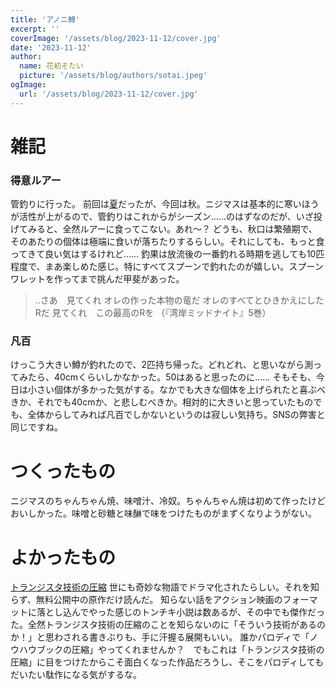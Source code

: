 ```yaml
---
title: 'アノニ鱒'
excerpt: ''
coverImage: '/assets/blog/2023-11-12/cover.jpg'
date: '2023-11-12'
author:
  name: 花初そたい
  picture: '/assets/blog/authors/sotai.jpeg'
ogImage:
  url: '/assets/blog/2023-11-12/cover.jpg'
---
```

# 雑記
### 得意ルアー
管釣りに行った。
前回は[夏](https://hanasome-sotai.com/posts/2023-07-23)だったが、今回は秋。ニジマスは基本的に寒いほうが活性が上がるので、管釣りはこれからがシーズン……のはずなのだが、いざ投げてみると、全然ルアーに食ってこない。あれ～？
どうも、秋口は繁殖期で、そのあたりの個体は極端に食いが落ちたりするらしい。それにしても、もっと食ってきて良い気はするけれど……
釣果は放流後の一番釣れる時期を逃しても10匹程度で、まあ楽しめた感じ。特にすべてスプーンで釣れたのが嬉しい。スプーンワレットを作ってまで挑んだ甲斐があった。
> ‥さあ　見てくれ
オレの作った本物の竜だ
オレのすべてとひきかえにしたRだ
見てくれ　この最高のRを
（『湾岸ミッドナイト』5巻）

### 凡百
けっこう大きい鱒が釣れたので、2匹持ち帰った。どれどれ、と思いながら測ってみたら、40cmくらいしかなかった。50はあると思ったのに……
そもそも、今日は小さい個体が多かった気がする。なかでも大きな個体を上げられたと喜ぶべきか、それでも40cmか、と悲しむべきか。相対的に大きいと思っていたものでも、全体からしてみれば凡百でしかないというのは寂しい気持ち。SNSの弊害と同じですね。

# つくったもの
ニジマスのちゃんちゃん焼、味噌汁、冷奴。ちゃんちゃん焼は初めて作ったけどおいしかった。味噌と砂糖と味醂で味をつけたものがまずくなりようがない。

# よかったもの
[トランジスタ技術の圧縮](https://www.yondemill.jp/contents/46880)
世にも奇妙な物語でドラマ化されたらしい。それを知らず、無料公開中の原作だけ読んだ。
知らない話をアクション映画のフォーマットに落とし込んでやった感じのトンチキ小説は数あるが、その中でも傑作だった。全然トランジスタ技術の圧縮のことを知らないのに「そういう技術があるのか！」と思わされる書きぶりも、手に汗握る展開もいい。
誰かパロディで「ノウハウブックの圧縮」やってくれませんか？　でもこれは「トランジスタ技術の圧縮」に目をつけたからこそ面白くなった作品だろうし、そこをパロディしてもだいたい駄作になる気がするな。